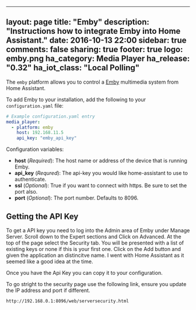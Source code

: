 
---
layout: page
title: "Emby"
description: "Instructions how to integrate Emby into Home Assistant."
date: 2016-10-13 22:00
sidebar: true
comments: false
sharing: true
footer: true
logo: emby.png
ha_category: Media Player
ha_release: "0.32"
ha_iot_class: "Local Polling"
---


The `emby` platform allows you to control a [Emby](http://emby.media/) multimedia system from Home Assistant.

To add Emby to your installation, add the following to your `configuration.yaml` file:

```yaml
# Example configuration.yaml entry
media_player:
  - platform: emby
    host: 192.168.11.5
    api_key: "emby_api_key"
```

Configuration variables:

- **host** (*Required*): The host name or address of the device that is running Emby.
- **api_key** (*Requred*): The api-key you would like home-assistant to use to authenticate.
- **ssl** (*Optional*): True if you want to connect with https. Be sure to set the port also.
- **port** (*Optional*): The port number. Defaults to 8096.

## Getting the API Key

To get a API key you need to log into the Admin area of Emby under Manage Server. Scroll down to the Expert sections and Click on Advanced. At the top of the page select the Security tab. You will be presented with a list of existing keys or none if this is your first one. Click on the Add button and given the application an distincitve name. I went with Home Assistant as it seemed like a good idea at the time. 

Once you have the Api Key you can copy it to your configuration. 

To go stright to the security page use the following link, ensure you update the IP address and port if different. 

    http://192.168.0.1:8096/web/serversecurity.html
